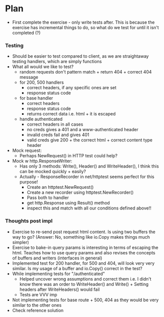 # Plan

- First complete the exercise - only write tests after. This is because the exercise has incremental things to do, so what do we test for until it isn't completed (?)

### Testing

- Should be easier to test compared to client, as we are straightaway testing handlers, which are simply functions
- What all would we like to test?
    - random requests don't pattern match + return 404 + correct 404 message
    - for 200, 500 handlers
        - correct headers, if any specific ones are set
        - response status code
    - for base handler
        - correct headers
        - response status code
        - returns correct data i.e. html + it is escaped
    - handle authenticated
        - correct headers in all cases
        - no creds gives a 401 and a www-authenticated header
        - invalid creds fail and gives 401
        - valid creds give 200 + the correct html + correct content type header
- Mock request:
    - Perhaps NewRequest() in HTTP test could help?
- Mock w http.ResponseWriter:
    - Has only 3 methods: Write(), Header() and WriteHeader(), I think this can be mocked quickly + easily?
    - Actually - ResponseRecorder in net/httptest seems perfect for this purpose!
        - Create an httptest.NewRequest()
        - Create a new recorder using httptest.NewRecorder()
        - Pass both to handler
        - get http.Response using Result() method
        - inspect this and match with all our conditions defined above!!


### Thoughts post impl

- Exercise to re-send post request html content. Is using two buffers the way to go? (Answer: No, something like io.Copy makes things much simpler)
- Exercise to bake-in query params is interesting in terms of escaping the html. Teaches how to use query params and also revises the concepts of buffers and writers (interfaces in general)
- Implemented test for 200 handler, for 500 and 404, will look very very similar. Is my usage of a buffer and io.Copy() correct in the test?
- While implementing tests for "/authenticated"
    - Helped uncover wrong assumptions and correct them i.e. I didn't know there was an order to WriteHeader() and Write() + Setting headers after WriteHeaders() would fail
    - Tests are VVV imp
- Not implementing tests for base route + 500, 404 as they would be very similar to the other ones
- Check reference solution